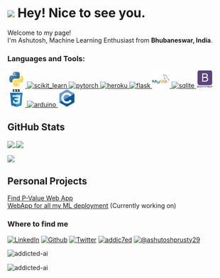 <h1><img src="https://emojis.slackmojis.com/emojis/images/1531849430/4246/blob-sunglasses.gif?1531849430" width="30"/> Hey! Nice to see you.</h1>

<p>Welcome to my page! </br> I'm Ashutosh, Machine Learning Enthusiast from <b>Bhubaneswar, India</b>. </p>

<h3 align="left">Languages and Tools:</h3>
<p align="left">
  <a href="https://www.python.org" target="_blank"> <img src="https://raw.githubusercontent.com/devicons/devicon/master/icons/python/python-original.svg" alt="python" width="40" height="40"/> </a>
  <a href="https://scikit-learn.org/" target="_blank"> <img src="https://upload.wikimedia.org/wikipedia/commons/0/05/Scikit_learn_logo_small.svg" alt="scikit_learn" width="40" height="40"/> </a>
  <a href="https://pytorch.org/" target="_blank"> <img src="https://www.vectorlogo.zone/logos/pytorch/pytorch-icon.svg" alt="pytorch" width="40" height="40"/> </a>
  <a href="https://heroku.com" target="_blank"> <img src="https://www.vectorlogo.zone/logos/heroku/heroku-icon.svg" alt="heroku" width="40" height="40"/> </a>
  <a href="https://flask.palletsprojects.com/" target="_blank"> <img src="https://www.vectorlogo.zone/logos/pocoo_flask/pocoo_flask-icon.svg" alt="flask" width="40" height="40"/> </a>
  <a href="https://www.mysql.com/" target="_blank"> <img src="https://raw.githubusercontent.com/devicons/devicon/master/icons/mysql/mysql-original-wordmark.svg" alt="mysql" width="40" height="40"/> </a>
  <a href="https://www.sqlite.org/" target="_blank"> <img src="https://www.vectorlogo.zone/logos/sqlite/sqlite-icon.svg" alt="sqlite" width="40" height="40"/> </a>
  <a href="https://getbootstrap.com" target="_blank"> <img src="https://raw.githubusercontent.com/devicons/devicon/master/icons/bootstrap/bootstrap-plain-wordmark.svg" alt="bootstrap" width="40" height="40"/> </a>
  <a href="https://www.w3schools.com/css/" target="_blank"> <img src="https://raw.githubusercontent.com/devicons/devicon/master/icons/css3/css3-original-wordmark.svg" alt="css3" width="40" height="40"/> </a>
  <a href="https://www.arduino.cc/" target="_blank"> <img src="https://cdn.worldvectorlogo.com/logos/arduino-1.svg" alt="arduino" width="40" height="40"/> </a>
  <a href="https://www.cprogramming.com/" target="_blank"> <img src="https://raw.githubusercontent.com/devicons/devicon/master/icons/c/c-original.svg" alt="c" width="40" height="40"/> </a>
</p>

<h2>GitHub Stats</h2>

<p>
<a href="#">
  <img align="center" src="https://github-readme-stats.vercel.app/api/top-langs/?username=addicted-ai&layout=compact"/>
</a>
<a href="#">
  <img align="center" src="https://github-readme-stats.vercel.app/api?username=addicted-ai&count_private=true&show_icons=true&theme=default&hide_rank=false" />
</a>
</p>

<a href="#">
  <img align="center" src="https://github-readme-stats.vercel.app/api/wakatime?username=addicted" />
</a>
<h2>Personal Projects</h2>

[Find P-Value Web App](https://p-value-demo.herokuapp.com) <br>
[WebApp for all my ML deployment](https://addicted-ai.herokuapp.com/) (Currently working on)

<h3>Where to find me</h3>

<p>
  <a href="https://www.linkedin.com/in/ashutosh-prusty/" target="_blank"><img alt="LinkedIn" src="https://img.shields.io/badge/linkedin-%230077B5.svg?&style=for-the-badge&logo=linkedin&logoColor=white" /></a>
  <a href="https://github.com/addicted-ai" target="_blank"><img alt="Github" src="https://img.shields.io/badge/GitHub-%2312100E.svg?&style=for-the-badge&logo=Github&logoColor=white" /></a>
  <a href="https://twitter.com/ashutoshprusty_" target="_blank"><img alt="Twitter" src="https://img.shields.io/badge/twitter-%231DA1F2.svg?&style=for-the-badge&logo=twitter&logoColor=white" /></a>
  <a href="https://kaggle.com/addic7ed" target="_blank"><img src="https://raw.githubusercontent.com/rahuldkjain/github-profile-readme-generator/master/src/images/icons/Social/kaggle.svg" alt="addic7ed" /></a>
  <a href="https://www.hackerrank.com/@ashutoshprusty29" target="_blank"><img src="https://raw.githubusercontent.com/rahuldkjain/github-profile-readme-generator/master/src/images/icons/Social/hackerrank.svg" alt="@ashutoshprusty29" width="35" height="35"/></a>
</p>

<p align="left"> <img src="https://komarev.com/ghpvc/?username=addicted-ai&label=Profile%20views&color=0e75b6&style=flat" alt="addicted-ai" /> </p>
<p><img align="center" src="https://github-readme-streak-stats.herokuapp.com/?user=addicted-ai&" alt="addicted-ai" /></p>
